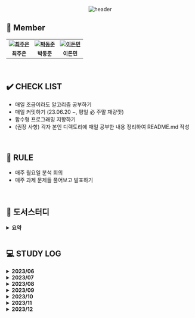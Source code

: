 <div align="center">

![header](https://capsule-render.vercel.app/api?type=waving&color=gradient&customColorList=10&height=320&section=header&text=Objectivist&fontSize=90&fontAlignY=35&desc=🐇%20Let's%20study%20together!&descAlignY=60)

</div>

## 👋 **Member**

<table align="center" style="font-weight : bold">
    <tr>
        <td align="center">
            <a href="https://github.com/loveStarDev">                 
                <img alt="최주은" src="https://avatars.githubusercontent.com/loveStarDev" width="200" />            
            </a>
        </td>
        <td align="center">
            <a href="https://github.com/dongjundev">                 
                <img alt="박동준" src="https://avatars.githubusercontent.com/dongjundev" width="200" />            
            </a>
        </td>
        <td align="center">
            <a href="https://github.com/dlehsals">                 
                <img alt="이돈민" src="https://avatars.githubusercontent.com/dlehsals" width="150" />            
            </a>
      </td>
    </tr>
    <tr>
        <td align="center">최주은</td>
        <td align="center">박동준</td>
        <td align="center">이돈민</td>
    </tr>
</table>

<br />

## ✔️ **CHECK LIST**

- 매일 조금이라도 알고리즘 공부하기
- 매일 커밋하기 (23.06.20 ~, 평일 必 주말 재량껏)
- 함수형 프로그래밍 지향하기
- (권장 사항) 각자 본인 디렉토리에 매일 공부한 내용 정리하여 README.md 작성

<br />

## 📌 **RULE**

- 매주 월요일 분석 회의
- 매주 과제 문제들 풀어보고 발표하기

<br />

## 🌱 도서스터디

<details markdown="1">
<summary><strong> 요약 </strong></summary> 

|          기간           |    페이지    |              내용              | 도서명 | 비고 |
|:---------------------:|:---------:|:----------------------------:| :----: | :----: |
| 2023-07-03~2023-07-17 |  7P~25P   |    2장 객체 생성과 파괴 (아이템 1~3)    | ■ Effective Java | |
| 2023-07-17~2023-07-31 |  26P~35P  |    2장 객체 생성과 파괴 (아이템 4~6)    | ■ Effective Java | |
| 2023-07-31~2023-08-21 |  36P~50P  |    2장 객체 생성과 파괴 (아이템 7~9)    | ■ Effective Java | |
| 2023-08-21~2023-09-04 |  51P~76P  |   2장 객체 생성과 파괴 (아이템 10~12)   | ■ Effective Java | |
| 2023-09-04~2023-09-11 |  51P~76P  | 3장 모든 객체의 공통 메서드 (아이템 13~15) | ■ Effective Java | |
| 2023-09-11~2023-09-18 | 102P~114P |  4장 클래스와 인터페이스 (아이템 16~18)   | ■ Effective Java | |
| 2023-09-18~2023-09-25 | 122P~136P |  4장 클래스와 인터페이스 (아이템 19~21)   | ■ Effective Java | |
| 2023-09-25~2023-10-02 |    휴식     |              휴식              | 휴식 | |
| 2023-10-02~2023-10-09 | 139P~146P |  4장 클래스와 인터페이스 (아이템 22~24)   | ■ Effective Java | |
| 2023-10-10~2023-10-15 | 150P~161P |  4장 클래스와 인터페이스 (아이템 25~27)   | ■ Effective Java | |
| 2023-10-16~2023-10-23 | 164P~176P |      5장 제네릭 (아이템 28~30)      | ■ Effective Java | |
| 2023-10-23~2023-10-30 | 176P~205P |      5장 제네릭 (아이템 31~33)      | ■ Effective Java | |
| 2023-11-06~2023-11-13 | 208P~223P |      5장 제네릭 (아이템 34~36)      | ■ Effective Java | |
| 2023-11-20~2023-11-27 | 226P~237P |      5장 제네릭 (아이템 37~39)      | ■ Effective Java | |
| 2023-11-27~2023-12-11 | 238P~254P |      5장 제네릭/6장 람다와 스트링 (아이템 40~42)      | ■ Effective Java | |
| 2023-12-11~2023-12-18 | 255P~268P |      6장 람다와 스트링 (아이템 43~45)      | ■ Effective Java | |
| 2023-12-11~2024-01-08 | 268P~P291 |      6장 람다와 스트링 (아이템 46~48)      | ■ Effective Java | |

</details>
</br>

## 💻 STUDY LOG

<details markdown="1">
<summary><strong> 2023/06</strong></summary>
<br>
<table style="text-aling:center">
  <thead>
    <tr align="center">
     <th>주차</th>
     <th>종류</th>
     <th>레벨</th>
     <th>문제</th>
     <th>유형</th>
    </tr>
  </thead>
  <tbody>
   <tr align="center">
    <td rowspan="2">1주차<br>(2023/06/19 ~ 2023/06/26)</td>
    <td>프로그래머스</td>
    <td style="vertical-align:middle"><img src="./이미지/2.png" width="17"/></td>
    <td>
      <a href="https://school.programmers.co.kr/learn/courses/30/lessons/154540" target="_blank"> 무인도 여행 </a>
    </td>
    <td>DFS</td>
   </tr>
   <tr align="center">
    <td>백준</td>
    <td style="vertical-align:middle"><img src="./이미지/silver1.svg" width="17"/></td>
    <td>
     <a href="https://www.acmicpc.net/problem/2178" target="_blank"> 미로탐색 </a>
    </td>
    <td>BFS</td>
    </tr>
   <tr align="center">
    <td rowspan="2">2주차<br>(2023/06/26 ~ 2023/07/03)</td>
    <td>프로그래머스</td>
    <td style="vertical-align:middle"><img src="./이미지/3.png" width="17"/></td>
    <td>
      <a href="https://school.programmers.co.kr/learn/courses/30/lessons/1838" target="_blank"> 몸짱 트레이너 라이언의 고민 </a>
    </td>
    <td>카카오</td>
   </tr>
   <tr align="center">
    <td>백준</td>
    <td style="vertical-align:middle"><img src="./이미지/gold5.svg" width="17"/></td>
    <td>
     <a href="https://www.acmicpc.net/problem/2011" target="_blank"> 암호코드 </a>
    </td>
    <td>DP</td>
    </tr>
  </tbody>
</table>
</details>

<details markdown="1">
<summary><strong> 2023/07</strong></summary>
<br>
<table style="text-aling:center">
  <thead>
    <tr align="center">
     <th>주차</th>
     <th>종류</th>
     <th>레벨</th>
     <th>문제</th>
     <th>유형</th>
    </tr>
  </thead>
  <tbody>
   <tr align="center">
    <td rowspan="2">3주차<br>(2023/07/03 ~ 2023/07/10)</td>
    <td>프로그래머스</td>
    <td style="vertical-align:middle"><img src="./이미지/3.png" width="17"/></td>
    <td>
      <a href="https://school.programmers.co.kr/learn/courses/30/lessons/12979" target="_blank"> 기지국 설치 </a>
    </td>
    <td>Summer/Winter Coding(~2018)</td>
   </tr>
   <tr align="center">
    <td>백준</td>
    <td style="vertical-align:middle"><img src="./이미지/gold5.svg" width="17"/></td>
    <td>
     <a href="https://www.acmicpc.net/problem/1011" target="_blank"> Fly me to the Alpha Centauri </a>
    </td>
    <td>BFS</td>
   </tr>
  </tbody>
 <tr align="center">
    <td rowspan="3">4주차<br>(2023/07/10 ~ 2023/07/17)</td>
    <td>프로그래머스</td>
    <td style="vertical-align:middle"><img src="./이미지/3.png" width="17"/></td>
    <td>
      <a href="https://school.programmers.co.kr/learn/courses/30/lessons/132266" target="_blank"> 부대복귀 </a>
    </td>
    <td>연습문제</td>
   </tr>
   <tr align="center">
    <td>백준</td>
    <td style="vertical-align:middle"><img src="./이미지/gold5.svg" width="17"/></td>
    <td>
     <a href="https://www.acmicpc.net/problem/20165" target="_blank"> 인내의 도미노 장인 호석 </a>
    </td>
    <td>구현/시뮬레이션</td>
   </tr>
   <tr align="center">
    <td>백준</td>
    <td style="vertical-align:middle"><img src="./이미지/gold4.svg" width="17"/></td>
    <td>
     <a href="https://www.acmicpc.net/problem/11559" target="_blank"> Puyo Puyo </a>
    </td>
    <td>보너스</td>
   </tr>
   <tr align="center">
    <td rowspan="3">5주차<br>(2023/07/17 ~ 2023/07/24)</td>
    <td>프로그래머스</td>
    <td style="vertical-align:middle"><img src="./이미지/3.png" width="17"/></td>
    <td>
      <a href="https://school.programmers.co.kr/learn/courses/30/lessons/92344" target="_blank"> 파괴되지 않은 건물 </a>
    </td>
    <td>2022 KAKAO BLIND RECRUITMENT</td>
   </tr>
   <tr align="center">
    <td>백준</td>
    <td style="vertical-align:middle"><img src="./이미지/gold4.svg" width="17"/></td>
    <td>
     <a href="https://www.acmicpc.net/problem/17069" target="_blank"> 파이프 옮기기 2 </a>
    </td>
    <td>DP</td>
   </tr>
   <tr align="center">
    <td>백준</td>
    <td style="vertical-align:middle"><img src="./이미지/gold4.svg" width="17"/></td>
    <td>
     <a href="https://www.acmicpc.net/problem/16434" target="_blank"> 드래곤 앤 던전 </a>
    </td>
    <td>이분탐색, 구현</td>
   </tr>
 <tr align="center">
    <td rowspan="3">6주차<br>(2023/07/24 ~ 2023/07/31)</td>
    <td>프로그래머스</td>
    <td style="vertical-align:middle"><img src="./이미지/3.png" width="17"/></td>
    <td>
      <a href="https://school.programmers.co.kr/learn/courses/30/lessons/92343" target="_blank"> 양과 늑대 </a>
    </td>
    <td>2022 KAKAO BLIND RECRUITMENT</td>
   </tr>
   <tr align="center">
    <td>백준</td>
    <td style="vertical-align:middle"><img src="./이미지/gold4.svg" width="17"/></td>
    <td>
     <a href="https://www.acmicpc.net/problem/13397" target="_blank"> 구간 나누기 2 </a>
    </td>
    <td>이분탐색</td>
   </tr>
   <tr align="center">
    <td>백준</td>
    <td style="vertical-align:middle"><img src="./이미지/gold5.svg" width="17"/></td>
    <td>
     <a href="https://www.acmicpc.net/problem/2138" target="_blank"> 전구와 스위치 </a>
    </td>
    <td>그리디 알고리즘</td>
   </tr>
   </tbody>
</table>
</details>

 <details markdown="1">
<summary><strong> 2023/08</strong></summary>
<br>
<table style="text-aling:center">
  <thead>
    <tr align="center">
     <th>주차</th>
     <th>종류</th>
     <th>레벨</th>
     <th>문제</th>
     <th>유형</th>
    </tr>
  </thead>
  <tbody>
   <tr align="center">
    <td rowspan="3">7주차<br>(2023/07/31 ~ 2023/08/07)</td>
    <td>프로그래머스</td>
    <td style="vertical-align:middle"><img src="./이미지/3.png" width="17"/></td>
    <td>
      <a href="https://school.programmers.co.kr/learn/courses/30/lessons/72413" target="_blank"> 합승 택시 요금 </a>
    </td>
    <td>2021 KAKAO BLIND RECRUITMENT</td>
   </tr>
   <tr align="center">
    <td>백준</td>
    <td style="vertical-align:middle"><img src="./이미지/gold4.svg" width="17"/></td>
    <td>
     <a href="https://www.acmicpc.net/problem/17951" target="_blank"> 흩날리는 시험지 속에서 내 평점이 느껴진거야 </a>
    </td>
    <td>이분탐색</td></td>
   </tr>
   <tr align="center">
    <td>백준</td>
    <td style="vertical-align:middle"><img src="./이미지/gold5.svg" width="17"/></td>
    <td>
     <a href="https://www.acmicpc.net/problem/14719" target="_blank"> 빗물 </a>
    </td>
    <td>시뮬레이션</td>
   </tr>
   <tr align="center">
    <td rowspan="6">8주차<br>(2023/08/07 ~ 2023/08/21)</td>
    <td>프로그래머스</td>
    <td style="vertical-align:middle"><img src="./이미지/3.png" width="17"/></td>
    <td>
      <a href="https://school.programmers.co.kr/learn/courses/30/lessons/67258" target="_blank">보석 쇼핑</a>
    </td>
    <td>2020 카카오 인턴십</td>
   </tr>
   <tr align="center">
   <td>프로그래머스</td>
    <td style="vertical-align:middle"><img src="./이미지/3.png" width="17"/></td>
    <td>
      <a href="https://school.programmers.co.kr/learn/courses/30/lessons/17686" target="_blank">[3차]파일명 정렬</a>
    </td>
    <td>2018 KAKAO BLIND RECRUITMENT</td>
   </tr>
   <tr align="center">
    <td>백준</td>
    <td style="vertical-align:middle"><img src="./이미지/gold3.svg" width="17"/></td>
    <td>
     <a href="https://www.acmicpc.net/problem/20058" target="_blank"> 마법사 상어와 파이어스톰 </a>
    </td>
    <td>구현/시뮬레이션</td>
   </tr>
   <tr align="center">
    <td>백준</td>
    <td style="vertical-align:middle"><img src="./이미지/gold5.svg" width="17"/></td>
    <td>
     <a href="https://www.acmicpc.net/problem/3079" target="_blank"> 입국심사 </a>
    </td>
    <td>이분탐색</td>
   </tr>
   <tr align="center">
    <td>백준</td>
    <td style="vertical-align:middle"><img src="./이미지/gold5.svg" width="17"/></td>
    <td>
     <a href="https://www.acmicpc.net/problem/15686" target="_blank"> 치킨배달 </a>
    </td>
    <td>구현</td>
   </tr>
   <tr align="center">
    <td>백준</td>
    <td style="vertical-align:middle"><img src="./이미지/gold5.svg" width="17"/></td>
    <td>
     <a href="https://www.acmicpc.net/problem/2668" target="_blank"> 숫자고르기 </a>
    </td>
    <td>DFS</td>
   </tr>
   <tr align="center">
    <td rowspan="2">9주차<br>(2023/08/21 ~ 2023/09/04)</td>
    <td>소프티어</td>
    <td style="vertical-align:middle"><img src="./이미지/3.png" width="17"/></td>
    <td>
      <a href="https://softeer.ai/practice/info.do?idx=1&eid=804" target="_blank"> 플레이페어 암호 </a>
    </td>
    <td>구현</td>
   </tr>
   <tr align="center">
    <td>백준</td>
    <td style="vertical-align:middle"><img src="./이미지/gold4.svg" width="17"/></td>
    <td>
     <a href="https://www.acmicpc.net/problem/14938" target="_blank"> 서강그라운드 </a>
    </td>
    <td>다익스트라</td>
   </tr>
  </tbody>
</table>
</details>


<details markdown="1">
<summary><strong> 2023/09</strong></summary>
<br>
<table style="text-aling:center">
  <thead>
    <tr align="center">
     <th>주차</th>
     <th>종류</th>
     <th>레벨</th>
     <th>문제</th>
     <th>유형</th>
    </tr>
  </thead>
  <tbody>
  <tr align="center">
    <td rowspan="2">10주차<br>(2023/09/04 ~ 2023/09/11)</td>
    <td>소프티어</td>
    <td style="vertical-align:middle"><img src="./이미지/3.png" width="17"/></td>
    <td>
      <a href="https://softeer.ai/practice/info.do?idx=1&eid=1717" target="_blank"> 자동차 테스트 </a>
    </td>
    <td>구현</td>
   </tr>
   <tr align="center">
    <td>백준</td>
    <td style="vertical-align:middle"><img src="./이미지/gold4.svg" width="17"/></td>
    <td>
     <a href="https://www.acmicpc.net/problem/2565" target="_blank"> 전깃줄 </a>
    </td>
    <td> DP </td>
   </tr>
   <tr align="center">
    <td rowspan="2">11주차<br>(2023/09/11 ~ 2023/09/18)</td>
    <td>소프티어</td>
    <td style="vertical-align:middle"><img src="./이미지/3.png" width="17"/></td>
    <td>
      <a href="https://softeer.ai/practice/info.do?idx=1&eid=1309" target="_blank"> 성적 평가 </a>
    </td>
    <td>구현</td>
   </tr>
   <tr align="center">
    <td>백준</td>
    <td style="vertical-align:middle"><img src="./이미지/gold2.svg" width="17"/></td>
    <td>
     <a href="https://www.acmicpc.net/problem/19236" target="_blank"> 청소년 상어 </a>
    </td>
    <td> 백트래킹 </td>
   </tr>
   <tr align="center">
    <td rowspan="2">12주차<br>(2023/09/18 ~ 2023/09/25)</td>
    <td>소프티어</td>
    <td style="vertical-align:middle"><img src="./이미지/3.png" width="17"/></td>
    <td>
      <a href="https://softeer.ai/practice/info.do?idx=1&eid=2050" target="_blank"> 순서대로 방문하기 </a>
    </td>
    <td>구현</td>
   </tr>
   <tr align="center">
    <td>백준</td>
    <td style="vertical-align:middle"><img src="./이미지/gold4.svg" width="17"/></td>
    <td>
     <a href="https://www.acmicpc.net/problem/1987" target="_blank"> 알파벳 </a>
    </td>
    <td> dfs </td>
   </tr>
   <tr align="center">
    <td rowspan="2">13~14주차<br>(2023/09/25 ~ 2023/10/09)</td>
    <td>소프티어</td>
    <td style="vertical-align:middle"><img src="./이미지/3.png" width="17"/></td>
    <td>
      <a href="https://softeer.ai/practice/info.do?idx=1&eid=392" target="_blank"> 강의실 배정 </a>
    </td>
    <td> 구현 </td>
   </tr>
   <tr align="center">
    <td>백준</td>
    <td style="vertical-align:middle"><img src="./이미지/gold2.svg" width="17"/></td>
    <td>
     <a href="https://www.acmicpc.net/problem/2473" target="_blank"> 세 용액 </a>
    </td>
    <td> 이분탐색 </td>
   </tr>
     </tbody>
</table>
</details>

<details markdown="1">
<summary><strong> 2023/10</strong></summary>
<br>
<table style="text-aling:center">
  <thead>
    <tr align="center">
     <th>주차</th>
     <th>종류</th>
     <th>레벨</th>
     <th>문제</th>
     <th>유형</th>
    </tr>
  </thead>
    <tr align="center">
    <td rowspan="2">15주차<br>(2023/10/10 ~ 2023/10/15)</td>
    <td>소프티어</td>
    <td style="vertical-align:middle"><img src="./이미지/3.png" width="17"/></td>
    <td>
      <a href="https://softeer.ai/practice/info.do?idx=1&eid=582" target="_blank"> 지우는 소수를 좋아해 </a>
    </td>
    <td>구현</td>
   </tr>
   <tr align="center">
    <td>백준</td>
    <td style="vertical-align:middle"><img src="./이미지/gold4.svg" width="17"/></td>
    <td>
     <a href="https://www.acmicpc.net/problem/2239" target="_blank">스도쿠</a>
    </td>
    <td>백트래킹</td>
   </tr>
    <tr align="center">
    <td rowspan="2">16주차<br>(2023/10/16 ~ 2023/10/23)</td>
    <td>프로그래머스</td>
    <td style="vertical-align:middle"><img src="./이미지/3.png" width="17"/></td>
    <td>
      <a href="https://school.programmers.co.kr/learn/courses/30/lessons/60059" target="_blank"> 자물쇠와 열쇠 </a>
    </td>
    <td>구현</td>
   </tr>
   <tr align="center">
    <td>백준</td>
    <td style="vertical-align:middle"><img src="./이미지/gold4.svg" width="17"/></td>
    <td>
     <a href="https://www.acmicpc.net/problem/17255" target="_blank">N으로 만들기</a>
    </td>
    <td>백트래킹</td>
   </tr>
    <tr align="center">
    <td rowspan="2">17주차<br>(2023/10/23 ~ 2023/10/30)</td>
    <td>소프티어</td>
    <td style="vertical-align:middle"><img src="./이미지/gold3.svg" width="17"/></td>
    <td>
      <a href="https://softeer.ai/practice/6275" target="_blank"> 로봇이 지나간 경로 </a>
    </td>
    <td>구현</td>
   </tr>
   <tr align="center">
    <td>소프티어</td>
    <td style="vertical-align:middle"><img src="./이미지/gold3.svg" width="17"/></td>
    <td>
     <a href="https://softeer.ai/practice/6250" target="_blank">성적 평가</a>
    </td>
    <td>구현</td>
   </tr>
  </table>
</details>

<details markdown="1">
    <summary><strong> 2023/11</strong></summary>
    <br>
    <table style="text-aling:center">
      <thead>
        <tr align="center">
         <th>주차</th>
         <th>종류</th>
         <th>레벨</th>
         <th>문제</th>
         <th>유형</th>
        </tr>
      </thead>
      <tbody>
       <tr align="center">
        <tr align="center">
            <td rowspan="2">18주차<br>(2023/11/06 ~ 2023/11/20)</td>
            <td>프로그래머스</td>
            <td style="vertical-align:middle"><img src="./이미지/gold3.svg" width="17"/></td>
            <td>
              <a href="https://school.programmers.co.kr/learn/courses/30/lessons/64062" target="_blank"> 징검다리 건너기 </a>
            </td>
            <td>구현</td>
           </tr>
           <tr align="center">
            <td>프로그래머스</td>
            <td style="vertical-align:middle"><img src="./이미지/gold3.svg" width="17"/></td>
            <td>
             <a href="https://school.programmers.co.kr/learn/courses/30/lessons/17687" target="_blank">n 진수 게임</a>
            </td>
            <td>구현</td>
           </tr>
        </tr>
        <tr align="center">
            <tr align="center">
                <td rowspan="2">19주차<br>(2023/11/20 ~ 2023/12/27)</td>
                <td>프로그래머스</td>
                <td style="vertical-align:middle"><img src="./이미지/gold2.svg" width="17"/></td>
                <td>
                  <a href="https://school.programmers.co.kr/learn/courses/30/lessons/92341" target="_blank"> 주차 요금 계산 </a>
                </td>
                <td>구현</td>
               </tr>
               <tr align="center">
                <td>프로그래머스</td>
                <td style="vertical-align:middle"><img src="./이미지/gold3.svg" width="17"/></td>
                <td>
                 <a href="https://school.programmers.co.kr/learn/courses/30/lessons/131130" target="_blank"> 혼자 놀기의 달인 </a>
                </td>
                <td>구현</td>
               </tr>
        </tr>
      </tbody>
    </table>
 </details>

 <details markdown="1">
    <summary><strong> 2023/12</strong></summary>
    <br>
    <table style="text-aling:center">
      <thead>
        <tr align="center">
         <th>주차</th>
         <th>종류</th>
         <th>레벨</th>
         <th>문제</th>
         <th>유형</th>
        </tr>
      </thead>
      <tbody>
       <tr align="center">
        <tr align="center">
            <td rowspan="2">20주차<br>(2023/11/28 ~ 2023/12/04)</td>
            <td>백준</td>
            <td style="vertical-align:middle"><img src="./이미지/gold3.svg" width="17"/></td>
            <td>
              <a href="https://www.acmicpc.net/problem/15685" target="_blank"> 드래곤 커브 </a>
            </td>
            <td>구현</td>
           </tr>
           <tr align="center">
            <td>프로그래머스</td>
            <td style="vertical-align:middle"><img src="./이미지/gold4.svg" width="17"/></td>
            <td>
             <a href="https://www.acmicpc.net/problem/14499" target="_blank">주사위 굴리기</a>
            </td>
            <td>구현</td>
           </tr>
        </tr>
        <tr align="center">
            <td rowspan="2">21주차<br>(2023/12/11~ 2023/12/18)</td>
            <td>프로그래머스</td>
            <td style="vertical-align:middle"><img src="./이미지/3.png" width="17"/></td>
            <td>
              <a href="https://school.programmers.co.kr/learn/courses/30/lessons/148653?language=java" target="_blank"> 마법의 엘리베이터 </a>
            </td>
            <td>연습문제</td>
           </tr>
           <tr align="center">
            <td>프로그래머스</td>
            <td style="vertical-align:middle"><img src="./이미지/2.png" width="17"/></td>
            <td>
             <a href="https://school.programmers.co.kr/learn/courses/30/lessons/152996" target="_blank"> 시소 짝궁 </a>
            </td>
            <td>연습문제</td>
           </tr>
        </tr>
        <tr align="center">
            <td rowspan="2">22주차<br>(2023/12/18~ 2024/01/08)</td>
            <td>프로그래머스</td>
            <td style="vertical-align:middle"><img src="./이미지/3.png" width="17"/></td>
            <td>
              <a href="https://school.programmers.co.kr/learn/courses/30/lessons/150365" target="_blank"> 미로 탈출 명령어 </a>
            </td>
            <td>카카오</td>
           </tr>
           <tr align="center">
            <td>프로그래머스</td>
            <td style="vertical-align:middle"><img src="./이미지/3.png" width="17"/></td>
            <td>
             <a href="https://school.programmers.co.kr/learn/courses/30/lessons/150368" target="_blank"> 이모티콘 할인행 </a>
            </td>
            <td>카카오</td>
           </tr>
        </tr>
      </tbody>
    </table>
 </details>
